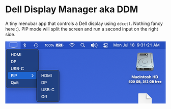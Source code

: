 # Dell Display Manager aka DDM
A tiny menubar app that controls a Dell display using `ddcctl`. Nothing fancy here :). PIP mode will split the screen and run a second input on the right side.

![In Action](/assets/screenshot.png?raw=true "Screensot")